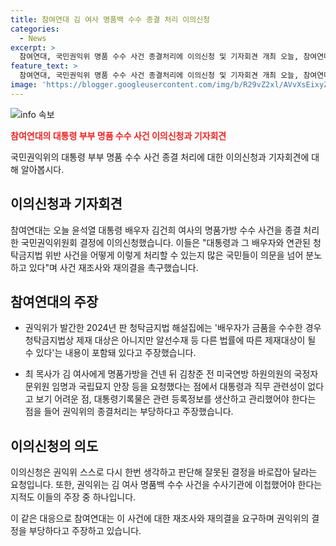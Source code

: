 ```yaml
---
title: 참여연대 김 여사 명품백 수수 종결 처리 이의신청
categories:
  - News
excerpt: >
  참여연대, 국민권익위 명품 수수 사건 종결처리에 이의신청 및 기자회견 개최 오늘, 참여연대는 윤석열 대통령 배우자의 명품가방 수수 사건을 국민권익위의 종결 처리에 이의를 제기했다. 권익위의 결정에 대한 분노와 의문을 나타내며, 해당 결정은 부당하다고 주장하고 있다. 이의신청은 잘못된 결정을 바로잡기 위한 것으로, 해당 사건을 종결 처리한 권익위의 행동을 비판하고 있다. (사진=)
feature_text: >
  참여연대, 국민권익위 명품 수수 사건 종결처리에 이의신청 및 기자회견 개최 오늘, 참여연대는 윤석열 대통령 배우자의 명품가방 수수 사건을 국민권익위의 종결 처리에 이의를 제기했다. 권익위의 결정에 대한 분노와 의문을 나타내며, 해당 결정은 부당하다고 주장하고 있다. 이의신청은 잘못된 결정을 바로잡기 위한 것으로, 해당 사건을 종결 처리한 권익위의 행동을 비판하고 있다. (사진=)
image: 'https://blogger.googleusercontent.com/img/b/R29vZ2xl/AVvXsEixyZcFfHzMRdzZMjFBmAUKJYCLCGyLL1o632UiGVXcaFdKo_bkvkuCioo0uUKlGfBVcT3P84aROyZIXSBEx3Aw5nCQ3pTgDom1WDC4m8eifvWiAmWEEVb4x6G_l8C0QH225ldMjyaFvpxGEBGNO37VmDTDMHGhJPq73UglMfDca1-0aw/s1600/blogspot.png'
---
```


<p><img src="https://blogger.googleusercontent.com/img/b/R29vZ2xl/AVvXsEixyZcFfHzMRdzZMjFBmAUKJYCLCGyLL1o632UiGVXcaFdKo_bkvkuCioo0uUKlGfBVcT3P84aROyZIXSBEx3Aw5nCQ3pTgDom1WDC4m8eifvWiAmWEEVb4x6G_l8C0QH225ldMjyaFvpxGEBGNO37VmDTDMHGhJPq73UglMfDca1-0aw/s1600/blogspot.png" alt="info 속보" /></p>

<p><b><span style="color: #ee2323;">참여연대의 대통령 부부 명품 수수 사건 이의신청과 기자회견</span></b></p>

<p>국민권익위의 대통령 부부 명품 수수 사건 종결 처리에 대한 이의신청과 기자회견에 대해 알아봅시다.</p>

<h2 data-ke-size="size26">이의신청과 기자회견</h2>

<p>참여연대는 오늘 윤석열 대통령 배우자 김건희 여사의 명품가방 수수 사건을 종결 처리한 국민권익위원회 결정에 이의신청했습니다. 이들은 "대통령과 그 배우자와 연관된 청탁금지법 위반 사건을 어떻게 이렇게 처리할 수 있는지 많은 국민들이 의문을 넘어 분노하고 있다"며 사건 재조사와 재의결을 촉구했습니다.</p>

<h2 data-ke-size="size26">참여연대의 주장</h2>

<ul>
<li><p>권익위가 발간한 2024년 판 청탁금지법 해설집에는 '배우자가 금품을 수수한 경우 청탁금지법상 제재 대상은 아니지만 알선수재 등 다른 법률에 따른 제재대상이 될 수 있다'는 내용이 포함돼 있다고 주장했습니다.</p></li>
<li><p>최 목사가 김 여사에게 명품가방을 건넨 뒤 김창준 전 미국연방 하원의원의 국정자문위원 임명과 국립묘지 안장 등을 요청했다는 점에서 대통령과 직무 관련성이 없다고 보기 어려운 점, 대통령기록물은 관련 등록정보를 생산하고 관리했어야 한다는 점을 들어 권익위의 종결처리는 부당하다고 주장했습니다.</p></li>
</ul>

<h2 data-ke-size="size26">이의신청의 의도</h2>

<p>이의신청은 권익위 스스로 다시 한번 생각하고 판단해 잘못된 결정을 바로잡아 달라는 요청입니다. 또한, 권익위는 김 여사 명품백 수수 사건을 수사기관에 이첩했어야 한다는 지적도 이들의 주장 중 하나입니다.</p>

<p>이 같은 대응으로 참여연대는 이 사건에 대한 재조사와 재의결을 요구하며 권익위의 결정을 부당하다고 주장하고 있습니다.</p>

